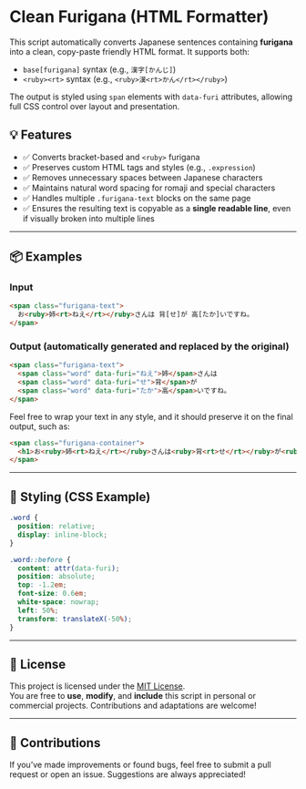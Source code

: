 # Clean Furigana (HTML Formatter)

This script automatically converts Japanese sentences containing **furigana** into a clean, copy-paste friendly HTML format. It supports both:

- `base[furigana]` syntax (e.g., `漢字[かんじ]`)
- `<ruby><rt>` syntax (e.g., `<ruby>漢<rt>かん</rt></ruby>`)

The output is styled using `span` elements with `data-furi` attributes, allowing full CSS control over layout and presentation.

## 💡 Features

- ✅ Converts bracket-based and `<ruby>` furigana
- ✅ Preserves custom HTML tags and styles (e.g., `.expression`)
- ✅ Removes unnecessary spaces between Japanese characters
- ✅ Maintains natural word spacing for romaji and special characters
- ✅ Handles multiple `.furigana-text` blocks on the same page
- ✅ Ensures the resulting text is copyable as a **single readable line**, even if visually broken into multiple lines

---

## 📦 Examples

### Input

```html
<span class="furigana-text">
  お<ruby>姉<rt>ねえ</rt></ruby>さんは 背[せ]が 高[たか]いですね。
</span>
```

### Output (automatically generated and replaced by the original)

```html
<span class="furigana-text">
  <span class="word" data-furi="ねえ">姉</span>さんは
  <span class="word" data-furi="せ">背</span>が
  <span class="word" data-furi="たか">高</span>いですね。
</span>
```

Feel free to wrap your text in any style, and it should preserve it on the final output, such as:

```html
<span class="furigana-container">
  <h1>お<ruby>姉<rt>ねえ</rt></ruby>さんは<ruby>背<rt>せ</rt></ruby>が<ruby>高<rt>たか</rt></ruby>いですね。</a1>
</span>
```

---

## 🎨 Styling (CSS Example)

```css
.word {
  position: relative;
  display: inline-block;
}

.word::before {
  content: attr(data-furi);
  position: absolute;
  top: -1.2em;
  font-size: 0.6em;
  white-space: nowrap;
  left: 50%;
  transform: translateX(-50%);
}
```

---

## 📜 License

This project is licensed under the [MIT License](TBA).  
You are free to **use**, **modify**, and **include** this script in personal or commercial projects. Contributions and adaptations are welcome!

---

## 🤝 Contributions

If you’ve made improvements or found bugs, feel free to submit a pull request or open an issue. Suggestions are always appreciated!
